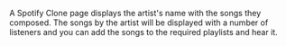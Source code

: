 A Spotify Clone page displays the artist's name with the songs they composed. The songs by the artist will be displayed with a number of listeners and you can add the songs to the required playlists and hear it.
